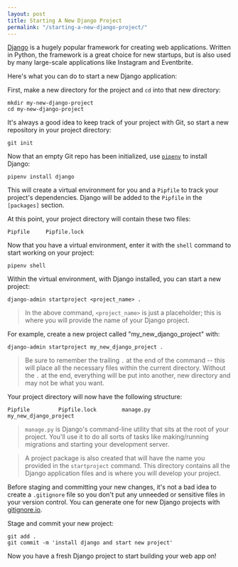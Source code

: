 ```yaml
---
layout: post
title: Starting A New Django Project
permalink: "/starting-a-new-django-project/"
---
```

[Django](https://www.djangoproject.com/) is a hugely popular framework for creating web applications. Written in Python, the framework is a great choice for new startups, but is also used by many large-scale applications like Instagram and Eventbrite.  

Here's what you can do to start a new Django application:  

First, make a new directory for the project and ```cd``` into that new directory:
```
mkdir my-new-django-project
cd my-new-django-project
```

It's always a good idea to keep track of your project with Git, so start a new repository in your project directory:
```
git init
```

Now that an empty Git repo has been initialized, use [```pipenv```](https://pipenv-fork.readthedocs.io/en/latest/) to install Django:
```
pipenv install django
```
This will create a virtual environment for you and a ```Pipfile``` to track your project's dependencies. Django will be added to the ```Pipfile``` in the ```[packages]``` section.

At this point, your project directory will contain these two files:
```
Pipfile		Pipfile.lock
```


Now that you have a virtual environment, enter it with the ```shell``` command to start working on your project:
```
pipenv shell
```

Within the virtual environment, with Django installed, you can start a new project:
```
django-admin startproject <project_name> .
```
> In the above command, ```<project_name>``` is just a placeholder; this is where you will provide the name of your Django project.  

For example, create a new project called "my_new_django_project" with:
```
django-admin startproject my_new_django_project .
```

> Be sure to remember the trailing ```.``` at the end of the command -- this will place all the necessary files within the current directory. Without the ```.``` at the end, everything will be put into another, new directory and may not be what you want.

Your project directory will now have the following structure:
```
Pipfile			Pipfile.lock		manage.py		my_new_django_project
```

> ```manage.py``` is Django's command-line utility that sits at the root of your project. You'll use it to do all sorts of tasks like making/running migrations and starting your development server.  

> A project package is also created that will have the name you provided in the ```startproject``` command. This directory contains all the Django application files and is where you will develop your project.

Before staging and committing your new changes, it's not a bad idea to create a ```.gitignore``` file so you don't put any unneeded or sensitive files in your version control. You can generate one for new Django projects with [gitignore.io](https://gitignore.io/api/django).

Stage and commit your new project:
```
git add .
git commit -m 'install django and start new project'
```

Now you have a fresh Django project to start building your web app on! 